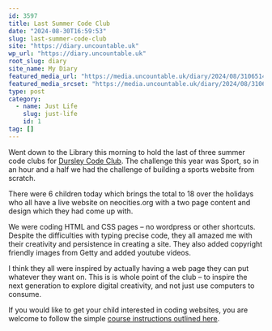 ```yaml
---
id: 3597
title: Last Summer Code Club
date: "2024-08-30T16:59:53"
slug: last-summer-code-club
site: "https://diary.uncountable.uk"
wp_url: "https://diary.uncountable.uk"
root_slug: diary
site_name: My Diary
featured_media_url: "https://media.uncountable.uk/diary/2024/08/31065145/IMG20240830105538.webp"
featured_media_srcset: "https://media.uncountable.uk/diary/2024/08/31065145/IMG20240830105538-300x169.webp 300w, https://media.uncountable.uk/diary/2024/08/31065145/IMG20240830105538-1024x576.webp 1024w, https://media.uncountable.uk/diary/2024/08/31065145/IMG20240830105538-150x150.webp 150w, https://media.uncountable.uk/diary/2024/08/31065145/IMG20240830105538-640x360.webp 640w, https://media.uncountable.uk/diary/2024/08/31065145/IMG20240830105538.webp 2000w"
type: post
category:
  - name: Just Life
    slug: just-life
    id: 1
tag: []
---
```



<p>Went down to the Library this morning to hold the last of three summer code clubs for <a href="https://www.facebook.com/dursleycodeclub">Dursley Code Club</a>.  The challenge this year was Sport, so in an hour and a half we had the challenge of building a sports website from scratch. </p>



<p>There were 6 children today which brings the total to 18 over the holidays who all have a live website on neocities.org with a two page content and design which they had come up with.</p>



<p>We were coding HTML and CSS pages &#8211; no wordpress or other shortcuts.  Despite the difficulties with typing precise code, they all amazed me with their creativity and persistence in creating a site.  They also added copyright friendly images from Getty and added youtube videos.</p>



<p>I think they all were inspired by actually having a web page they can put whatever they want on.  This is is whole point of the club &#8211; to inspire the next generation to explore digital creativity, and not just use computers to consume.</p>



<p>If you would like to get your child interested in coding websites, you are welcome to follow the simple <a href="https://dursleycodeclub.trinket.io/sports-website#/setting-up/set-up-neocities">course instructions outlined here</a>.  </p>
